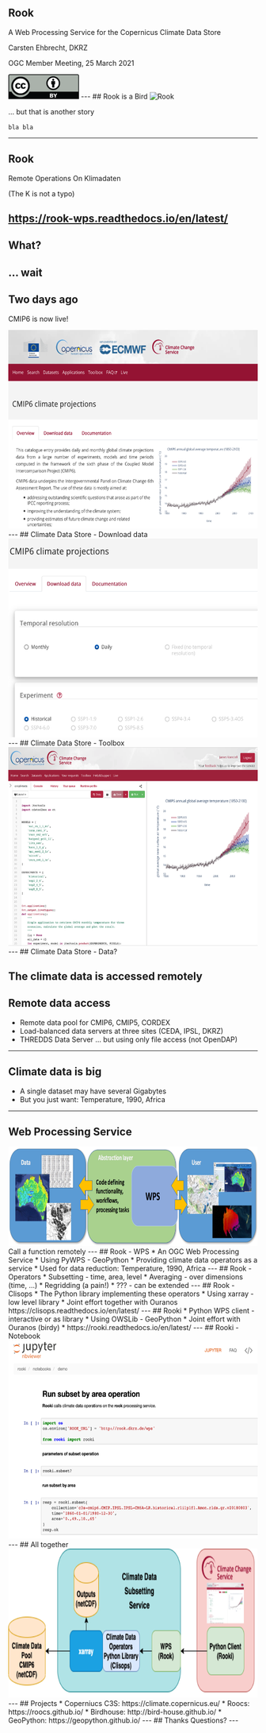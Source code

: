 ## Rook

A Web Processing Service for the Copernicus Climate Data Store

Carsten Ehbrecht, DKRZ

OGC Member Meeting, 25 March 2021

<img height="50" src="media/cc-license.png" alt="Creative Commons License"/>
---
## Rook is a Bird

<img height="300" src="https://upload.wikimedia.org/wikipedia/commons/thumb/6/63/Rook_at_Slimbridge_Wetland_Centre%2C_Gloucestershire%2C_England_22May2019_arp.jpg/1280px-Rook_at_Slimbridge_Wetland_Centre%2C_Gloucestershire%2C_England_22May2019_arp.jpg" alt="Rook"/>

... but that is another story

```note
bla bla
```
---
## Rook

Remote Operations On Klimadaten

(The K is not a typo)

https://rook-wps.readthedocs.io/en/latest/
---
## What?
... wait
---
## Two days ago
CMIP6 is now live!

<img height="400" src="media/cds-cmip6.png" alt="CDS CMIP6"/>
---
## Climate Data Store - Download data

<img height="400" src="media/cds-download.png" alt="CDS download"/>
---
## Climate Data Store - Toolbox

<img height="400" src="media/cds-toolbox.png" alt="CDS download"/>
---
## Climate Data Store - Data?

The climate data is accessed remotely
---
## Remote data access
* Remote data pool for CMIP6, CMIP5, CORDEX
* Load-balanced data servers at three sites (CEDA, IPSL, DKRZ)
* THREDDS Data Server ... but using only file access (not OpenDAP)
---
## Climate data is big
* A single dataset may have several Gigabytes
* But you just want: Temperature, 1990, Africa
---
## Web Processing Service
<img height="200" src="media/wps_adamsteer.png" alt="WPS"/>
Call a function remotely
---
## Rook - WPS
* An OGC Web Processing Service
* Using PyWPS - GeoPython
* Providing climate data operators as a service
* Used for data reduction: Temperature, 1990, Africa
---
## Rook - Operators
* Subsetting - time, area, level
* Averaging - over dimensions (time, ...)
* Regridding (a pain!)
* ??? - can be extended
---
## Rook - Clisops
* The Python library implementing these operators
* Using xarray - low level library
* Joint effort together with Ouranos
https://clisops.readthedocs.io/en/latest/
---
## Rooki
* Python WPS client - interactive or as library
* Using OWSLib - GeoPython
* Joint effort with Ouranos (birdy)
* https://rooki.readthedocs.io/en/latest/
---
## Rooki - Notebook
<img height="400" src="media/rooki-demo.png" alt="Rooki Notebook"/>
---
## All together
<img height="300" src="media/rook-4cds.png" alt="Rook for CDS"/>
---
## Projects
* Coperniucs C3S: https://climate.copernicus.eu/
* Roocs: https://roocs.github.io/
* Birdhouse: http://bird-house.github.io/
* GeoPython: https://geopython.github.io/
---
## Thanks
Questions?
---
